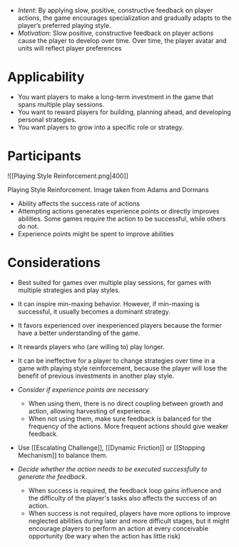* *Intent*: By applying slow, positive, constructive feedback on player actions, the game encourages specialization and gradually adapts to the player’s preferred playing style.
* *Motivation*: Slow positive, constructive feedback on player actions cause the player to develop over time. Over time, the player avatar and units will reflect player preferences  
# Applicability 
* You want players to make a long-term investment in the game that spans multiple play sessions.
* You want to reward players for building, planning ahead, and developing personal strategies.
* You want players to grow into a specific role or strategy.

# Participants 

![[Playing Style Reinforcement.png|400]]
<figcaption> Playing Style Reinforcement. Image taken from Adams and Dormans </figcaption>

* Ability affects the success rate of actions 
* Attempting actions generates experience points or directly improves abilities. Some games require the action to be successful, while others do not. 
* Experience points might be spent to improve abilities 
# Considerations
* Best suited for games over multiple play sessions, for games with multiple strategies and play styles. 
* It can inspire min-maxing behavior. However, if min-maxing is successful, it usually becomes a dominant strategy.
* It favors experienced over inexperienced players because the former have a better understanding of the game. 
* It rewards players who (are willing to) play longer.  
* It can be ineffective for a player to change strategies over time in a game with playing style reinforcement, because the player will lose the benefit of previous investments in another play style.

* *Consider if experience points are necessary*
	* When using them, there is no direct coupling between growth and action, allowing harvesting of experience. 
	* When not using them, make sure feedback is balanced for the frequency of the actions. More frequent actions should give weaker feedback. 

* Use [[Escalating Challenge]], [[Dynamic Friction]] or [[Stopping Mechanism]] to balance them. 

* *Decide whether the action needs to be executed successfully to generate the feedback*. 
	* When success is required, the feedback loop gains influence and the difficulty of the player's tasks also affects the success of an action. 
	* When success is not required, players have more options to improve neglected abilities during later and more difficult stages, but it might encourage players to perform an action at every conceivable opportunity (be wary when the action has little risk)